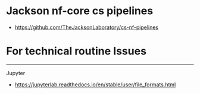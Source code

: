 
# Jackson nf-core cs pipelines 
- https://github.com/TheJacksonLaboratory/cs-nf-pipelines




# For technical routine Issues 



----

Jupyter

- https://jupyterlab.readthedocs.io/en/stable/user/file_formats.html
